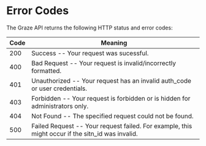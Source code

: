 # <a name="HTTP"></a> Error Codes 

The Graze API returns the following HTTP status and error codes:

Code | Meaning
---------- | -------
200 | Success -- Your request was sucessful.
400 | Bad Request -- Your request is invalid/incorrectly formatted.
401 | Unauthorized -- Your request has an invalid auth_code or user credentials.
403 | Forbidden -- Your request is forbidden or is hidden for administrators only.
404 | Not Found -- The specified request could not be found.
500 | Failed Request -- Your request failed. For example, this might occur if the sitn_id was invalid.
